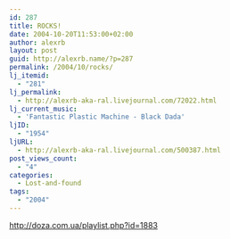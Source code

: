 ```yaml
---
id: 287
title: ROCKS!
date: 2004-10-20T11:53:00+02:00
author: alexrb
layout: post
guid: http://alexrb.name/?p=287
permalink: /2004/10/rocks/
lj_itemid:
  - "281"
lj_permalink:
  - http://alexrb-aka-ral.livejournal.com/72022.html
lj_current_music:
  - 'Fantastic Plastic Machine - Black Dada'
ljID:
  - "1954"
ljURL:
  - http://alexrb-aka-ral.livejournal.com/500387.html
post_views_count:
  - "4"
categories:
  - Lost-and-found
tags:
  - "2004"
---
```

http://doza.com.ua/playlist.php?id=1883